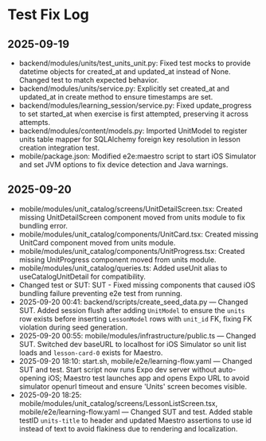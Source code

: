 # Test Fix Log

## 2025-09-19
- backend/modules/units/test_units_unit.py: Fixed test mocks to provide datetime objects for created_at and updated_at instead of None. Changed test to match expected behavior.
- backend/modules/units/service.py: Explicitly set created_at and updated_at in create method to ensure timestamps are set.
- backend/modules/learning_session/service.py: Fixed update_progress to set started_at when exercise is first attempted, preserving it across attempts.
- backend/modules/content/models.py: Imported UnitModel to register units table mapper for SQLAlchemy foreign key resolution in lesson creation integration test.
- mobile/package.json: Modified e2e:maestro script to start iOS Simulator and set JVM options to fix device detection and Java warnings.

## 2025-09-20
- mobile/modules/unit_catalog/screens/UnitDetailScreen.tsx: Created missing UnitDetailScreen component moved from units module to fix bundling error.
- mobile/modules/unit_catalog/components/UnitCard.tsx: Created missing UnitCard component moved from units module.
- mobile/modules/unit_catalog/components/UnitProgress.tsx: Created missing UnitProgress component moved from units module.
- mobile/modules/unit_catalog/queries.ts: Added useUnit alias to useCatalogUnitDetail for compatibility.
- Changed test or SUT: SUT - Fixed missing components that caused iOS bundling failure preventing e2e test from running.
 - 2025-09-20 00:41: backend/scripts/create_seed_data.py — Changed SUT. Added session flush after adding `UnitModel` to ensure the `units` row exists before inserting `LessonModel` rows with `unit_id` FK, fixing FK violation during seed generation.
 - 2025-09-20 00:55: mobile/modules/infrastructure/public.ts — Changed SUT. Switched dev baseURL to localhost for iOS Simulator so unit list loads and `lesson-card-0` exists for Maestro.
 - 2025-09-20 18:10: start.sh, mobile/e2e/learning-flow.yaml — Changed SUT and test. Start script now runs Expo dev server without auto-opening iOS; Maestro test launches app and opens Expo URL to avoid simulator openurl timeout and ensure 'Units' screen becomes visible.
 - 2025-09-20 18:25: mobile/modules/unit_catalog/screens/LessonListScreen.tsx, mobile/e2e/learning-flow.yaml — Changed SUT and test. Added stable testID `units-title` to header and updated Maestro assertions to use id instead of text to avoid flakiness due to rendering and localization.